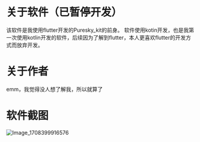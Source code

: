 # 关于软件（已暂停开发）
该软件是我使用flutter开发的Puresky_kit的前身。
软件使用kotin开发，也是我第一次使用kotlin开发的软件，后续因为了解到flutter，本人更喜欢flutter的开发方式而放弃开发。
# 关于作者
emm，我觉得没人想了解我，所以就算了
# 软件截图
![Image_1708399916576](https://github.com/pureskys/Kotin_PureSky_Kit/assets/122188758/ffe206cc-7424-4c10-9c4f-73f56d2fb168)
